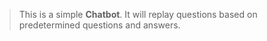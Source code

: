 > This is a simple **Chatbot**. It will replay questions based on predetermined questions and answers.
